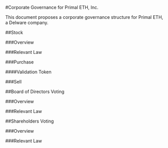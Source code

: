 #Corporate Governance for Primal ETH, Inc.

This document proposes a corporate governance structure for Primal ETH, a Delware company.

##Stock

###Overview

###Relevant Law

###Purchase

####Validation Token

###Sell

##Board of Directors Voting

###Overview

###Relevant Law

##Shareholders Voting

###Overview

###Relevant Law
